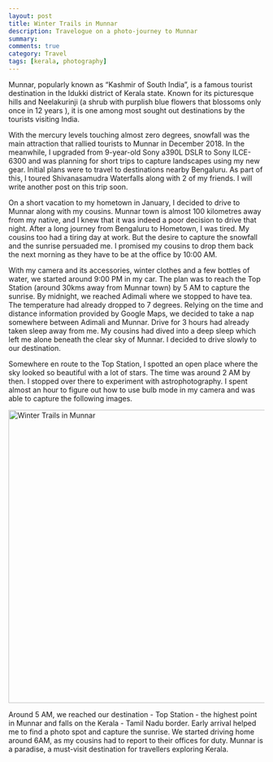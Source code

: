```yaml
---
layout: post
title: Winter Trails in Munnar
description: Travelogue on a photo-journey to Munnar
summary: 
comments: true
category: Travel
tags: [kerala, photography]
---
```


Munnar, popularly known as “Kashmir of South India”, is a famous tourist destination in the Idukki district of Kerala state. Known for its picturesque hills and Neelakurinji (a shrub with purplish blue flowers that blossoms only once in 12 years ), it is one among most sought out destinations by the tourists visiting India.

With the mercury levels touching almost zero degrees, snowfall was the main attraction that rallied tourists to Munnar in December 2018. In the meanwhile, I upgraded from 9-year-old Sony a390L DSLR to Sony ILCE-6300 and was planning for short trips to capture landscapes using my new gear. Initial plans were to travel to destinations nearby Bengaluru. As part of this, I toured Shivanasamudra Waterfalls along with 2 of my friends. I will write another post on this trip soon.

On a short vacation to my hometown in January, I decided to drive to Munnar along with my cousins. Munnar town is almost 100 kilometres away from my native, and I knew that it was indeed a poor decision to drive that night. After a long journey from Bengaluru to Hometown, I was tired. My cousins too had a tiring day at work. But the desire to capture the snowfall and the sunrise persuaded me. I promised my cousins to drop them back the next morning as they have to be at the office by 10:00 AM.

With my camera and its accessories, winter clothes and a few bottles of water, we started around 9:00 PM in my car. The plan was to reach the Top Station (around 30kms away from Munnar town) by 5 AM to capture the sunrise. By midnight, we reached Adimali where we stopped to have tea. The temperature had already dropped to 7 degrees. Relying on the time and distance information provided by Google Maps, we decided to take a nap somewhere between Adimali and Munnar. Drive for 3 hours had already taken sleep away from me. My cousins had dived into a deep sleep which left me alone beneath the clear sky of Munnar. I decided to drive slowly to our destination. 

Somewhere en route to the Top Station, I spotted an open place where the sky looked so beautiful with a lot of stars. The time was around 2 AM by then.  I stopped over there to experiment with astrophotography. I spent almost an hour to figure out how to use bulb mode in my camera and was able to capture the following images.

<a data-flickr-embed="true" data-header="true" data-footer="true"  href="https://www.flickr.com/photos/jainbasil/albums/72157677792225128" title="Winter Trails in Munnar"><img src="https://live.staticflickr.com/7826/46765492191_443bca0d39_b.jpg" width="1024" height="576" alt="Winter Trails in Munnar"></a><script async src="//embedr.flickr.com/assets/client-code.js" charset="utf-8"></script>

Around 5 AM, we reached our destination - Top Station - the highest point in Munnar and falls on the Kerala - Tamil Nadu border. Early arrival helped me to find a photo spot and capture the sunrise. We started driving home around 6AM, as my cousins had to report to their offices for duty. Munnar is a paradise, a must-visit destination for travellers exploring Kerala.